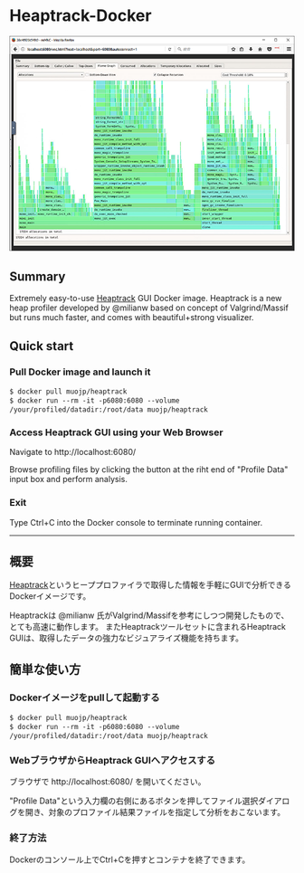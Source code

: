 # Heaptrack-Docker

![heaptrack-gui-flame-graph](https://raw.githubusercontent.com/muojp/heaptrack-docker/master/doc-images/heaptrack-gui-flame-graph.png)

## Summary

Extremely easy-to-use [Heaptrack](https://github.com/KDE/heaptrack) GUI Docker image.
Heaptrack is a new heap profiler developed by @milianw based on concept of Valgrind/Massif but runs much faster, and comes with beautiful+strong visualizer.

## Quick start

### Pull Docker image and launch it

```
$ docker pull muojp/heaptrack
$ docker run --rm -it -p6080:6080 --volume /your/profiled/datadir:/root/data muojp/heaptrack
```

### Access Heaptrack GUI using your Web Browser

Navigate to http://localhost:6080/

Browse profiling files by clicking the button at the riht end of "Profile Data" input box and perform analysis.

### Exit

Type Ctrl+C into the Docker console to terminate running container.

--------------

## 概要

[Heaptrack](https://github.com/KDE/heaptrack)というヒーププロファイラで取得した情報を手軽にGUIで分析できるDockerイメージです。

Heaptrackは @milianw 氏がValgrind/Massifを参考にしつつ開発したもので、とても高速に動作します。
またHeaptrackツールセットに含まれるHeaptrack GUIは、取得したデータの強力なビジュアライズ機能を持ちます。

## 簡単な使い方

### Dockerイメージをpullして起動する

```
$ docker pull muojp/heaptrack
$ docker run --rm -it -p6080:6080 --volume /your/profiled/datadir:/root/data muojp/heaptrack
```

### WebブラウザからHeaptrack GUIへアクセスする

ブラウザで http://localhost:6080/ を開いてください。

"Profile Data"という入力欄の右側にあるボタンを押してファイル選択ダイアログを開き、対象のプロファイル結果ファイルを指定して分析をおこないます。

### 終了方法

Dockerのコンソール上でCtrl+Cを押すとコンテナを終了できます。